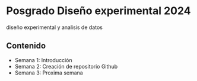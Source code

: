 # Posgrado Diseño experimental 2024
diseño experimental y analisis de datos

## Contenido

+ Semana 1: Introducción
+ Semana 2: Creación de repositorio Github
+ Semana 3: Proxima semana

